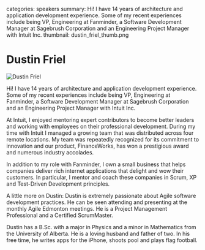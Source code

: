 categories: speakers
summary: Hi! I have 14 years of architecture and application development experience. Some of my recent experiences include being VP, Engineering at Fanminder, a Software Development Manager at Sagebrush Corporation and an Engineering Project Manager with Intuit Inc.
thumbnail: dustin_friel_thumb.png

#  Dustin Friel

![Dustin Friel](/attachments/dustin_friel_resized.jpg)

Hi! I have 14 years of architecture and application development experience. Some of my recent experiences include being VP, Engineering at Fanminder, a Software Development Manager at Sagebrush Corporation and an Engineering Project Manager with Intuit Inc.

At Intuit, I enjoyed mentoring expert contributors to become better leaders and working with employees on their professional development. During my time with Intuit I managed a growing team that was distributed across four remote locations. My team was repeatedly recognized for its commitment to innovation and our product, FinanceWorks, has won a prestigious award and numerous industry accolades.

In addition to my role with Fanminder, I own a small business that helps companies deliver rich internet applications that delight and wow their customers. In particular, I mentor and coach these companies in Scrum, XP and Test-Driven Development principles.

A little more on Dustin:
Dustin is extremely passionate about Agile software development practices. He can be seen attending and presenting at the monthly Agile Edmonton meetings. He is a Project Management Professional and a Certified ScrumMaster.

Dustin has a B.Sc. with a major in Physics and a minor in Mathematics from the University of Alberta. He is a loving husband and father of two. In his free time, he writes apps for the iPhone, shoots pool and plays flag football.
